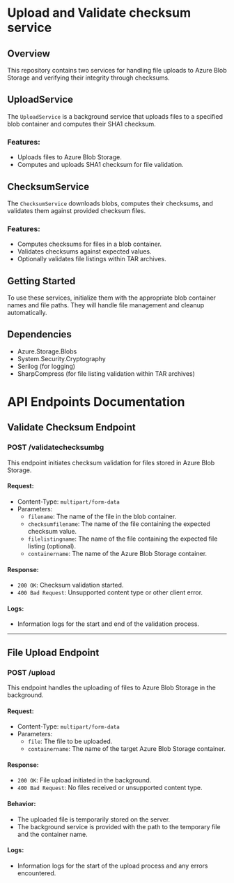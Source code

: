 # Upload and Validate checksum service

## Overview

This repository contains two services for handling file uploads to Azure Blob Storage and verifying their integrity through checksums.

## UploadService

The `UploadService` is a background service that uploads files to a specified blob container and computes their SHA1 checksum.

### Features:
- Uploads files to Azure Blob Storage.
- Computes and uploads SHA1 checksum for file validation.

## ChecksumService

The `ChecksumService` downloads blobs, computes their checksums, and validates them against provided checksum files.

### Features:
- Computes checksums for files in a blob container.
- Validates checksums against expected values.
- Optionally validates file listings within TAR archives.

## Getting Started

To use these services, initialize them with the appropriate blob container names and file paths. They will handle file management and cleanup automatically.

## Dependencies

- Azure.Storage.Blobs
- System.Security.Cryptography
- Serilog (for logging)
- SharpCompress (for file listing validation within TAR archives)


# API Endpoints Documentation

## Validate Checksum Endpoint

### POST /validatechecksumbg

This endpoint initiates checksum validation for files stored in Azure Blob Storage.

#### Request:
- Content-Type: `multipart/form-data`
- Parameters: 
  - `filename`: The name of the file in the blob container.
  - `checksumfilename`: The name of the file containing the expected checksum value.
  - `filelistingname`: The name of the file containing the expected file listing (optional).
  - `containername`: The name of the Azure Blob Storage container.

#### Response:
- `200 OK`: Checksum validation started.
- `400 Bad Request`: Unsupported content type or other client error.

#### Logs:
- Information logs for the start and end of the validation process.

---

## File Upload Endpoint

### POST /upload

This endpoint handles the uploading of files to Azure Blob Storage in the background.

#### Request:
- Content-Type: `multipart/form-data`
- Parameters:
  - `file`: The file to be uploaded.
  - `containername`: The name of the target Azure Blob Storage container.

#### Response:
- `200 OK`: File upload initiated in the background.
- `400 Bad Request`: No files received or unsupported content type.

#### Behavior:
- The uploaded file is temporarily stored on the server.
- The background service is provided with the path to the temporary file and the container name.

#### Logs:
- Information logs for the start of the upload process and any errors encountered.

